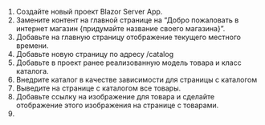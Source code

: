 1. Создайте новый проект Blazor Server App.
2. Замените контент на главной странице на “Добро пожаловать в интернет магазин {придумайте название своего магазина}”.
3. Добавьте на главную страницу отображение текущего местного времени.
4. Добавьте новую страницу по адресу /catalog
5. Добавьте в проект ранее реализованную модель товара и класс каталога.
6. Внедрите каталог в качестве зависимости для страницы с каталогом
7. Выведите на странице с каталогом все товары.
8. Добавьте ссылку на изображение для товара и сделайте отображение этого изображения на странице с товарами.
9. 
